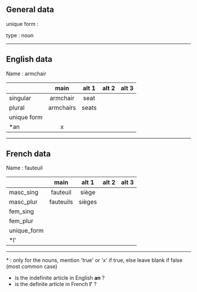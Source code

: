 ## General data

unique form :

type : noun

---

## English data

Name : armchair

|             |   main    | alt 1 | alt 2 | alt 3 |
| :---------- | :-------: | :---: | :---: | ----- |
| singular    | armchair  | seat  |       |       |
| plural      | armchairs | seats |       |       |
| unique form |           |       |       |       |
| \*an        |     x     |       |       |       |

---

## French data

Name : fauteuil

|             |   main    | alt 1  | alt 2 | alt 3 |
| :---------- | :-------: | :----: | :---: | :---: |
| masc_sing   | fauteuil  | siège  |       |       |
| masc_plur   | fauteuils | sièges |       |       |
| fem_sing    |           |        |       |       |
| fem_plur    |           |        |       |       |
| unique_form |           |        |       |       |
| \*l'        |           |        |       |       |

---

\* : only for the nouns, mention 'true' or 'x' if true, else leave blank if false (most common case)

- is the indefinite article in English **an** ?
- is the definite article in French **l'** ?
